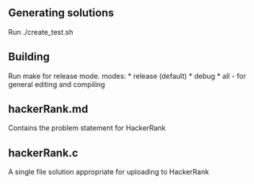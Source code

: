## Generating solutions

Run ./create_test.sh

## Building

Run make for release mode.
modes:
	* release (default)
	* debug
	* all - for general editing and compiling

## hackerRank.md

Contains the problem statement for HackerRank

## hackerRank.c

A single file solution appropriate for uploading to HackerRank

